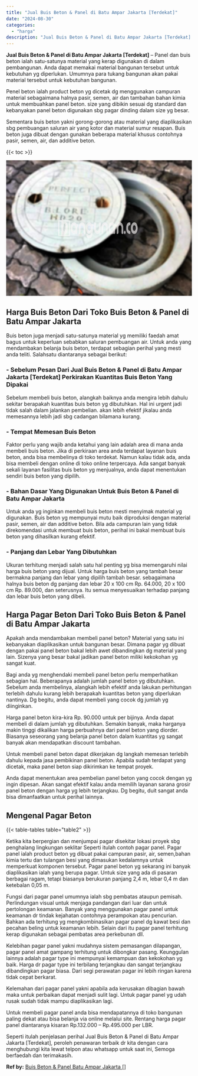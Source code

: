 ```yaml
---
title: "Jual Buis Beton & Panel di Batu Ampar Jakarta [Terdekat]"
date: "2024-08-30"
categories: 
  - "harga"
description: "Jual Buis Beton & Panel di Batu Ampar Jakarta [Terdekat]. Seperti itulah penjelasan perihal Jual Buis Beton & Panel di Batu Ampar Jakarta [Terdekat], perol..."
---
```


**Jual Buis Beton & Panel di Batu Ampar Jakarta \[Terdekat\]** – Panel dan buis beton ialah satu-satunya material yang kerap digunakan di dalam pembangunan. Anda dapat memakai material bangunan tersebut untuk kebutuhan yg diperlukan. Umumnya para tukang bangunan akan pakai material tersebut untuk kebutuhan bangunan.

Penel beton ialah product beton yg dicetak dg menggunakan campuran material sebagaimana halnya pasir, semen, air dan tambahan bahan kimia untuk membuahkan panel beton. size yang dibikin sesuai dg standard dan kebanyakan panel beton digunakan sbg pagar dinding dalam size yg besar.

Sementara buis beton yakni gorong-gorong atau material yang diaplikasikan sbg pembuangan saluran air yang kotor dan material sumur resapan. Buis beton juga dibuat dengan gunakan beberapa material khusus contohnya pasir, semen, air, dan additive beton.

{{< toc >}}

![Jual Buis Beton & Panel di Batu Ampar Jakarta [Terdekat]](/images/jual-panel-buis-beton-murah-65.png)

## Harga Buis Beton Dari Toko Buis Beton & Panel di Batu Ampar Jakarta

Buis beton juga menjadi satu-satunya material yg memiliki faedah amat bagus untuk keperluan sebabkan saluran pembuangan air. Untuk anda yang mendambakan belanja buis beton, terdapat sebagian perihal yang mesti anda teliti. Salahsatu diantaranya sebagai berikut:

### \- Sebelum Pesan Dari Jual Buis Beton & Panel di Batu Ampar Jakarta \[Terdekat\] Perkirakan Kuantitas Buis Beton Yang Dipakai

Sebelum membeli buis beton, alangkah baiknya anda mengira lebih dahulu sekitar berapakah kuantitas buis beton yg dibutuhkan. Hal ini urgent jadi tidak salah dalam jalankan pembelian. akan lebih efektif jikalau anda memesannya lebih jadi sbg cadangan bilamana kurang.

### \- Tempat Memesan Buis Beton

Faktor perlu yang wajib anda ketahui yang lain adalah area di mana anda membeli buis beton. Jika di perkiraan area anda terdapat layanan buis beton, anda bisa membelinya di toko terdekat. Namun kalau tidak ada, anda bisa membeli dengan online di toko online terpercaya. Ada sangat banyak sekali layanan fasilitas buis beton yg menjualnya, anda dapat menentukan sendiri buis beton yang dipilih.

### \- Bahan Dasar Yang Digunakan Untuk Buis Beton & Panel di Batu Ampar Jakarta

Untuk anda yg inginkan membeli buis beton mesti menyimak material yg digunakan. Buis beton yg mempunyai mutu baik diproduksi dengan material pasir, semen, air dan additive beton. Bila ada campuran lain yang tidak direkomendasi untuk membuat buis beton, perihal ini bakal membuat buis beton yang dihasilkan kurang efektif.

### \- Panjang dan Lebar Yang Dibutuhkan

Ukuran terhitung menjadi salah satu hal penting yg bisa memengaruhi nilai harga buis beton yang dijual. Untuk harga buis beton yang tambah besar bermakna panjang dan lebar yang dipilih tambah besar. sebagaimana halnya buis beton dg panjang dan lebar 20 x 100 cm Rp. 64.000, 20 x 100 cm Rp. 89.000, dan seterusnya. Itu semua menyesuaikan terhadap panjang dan lebar buis beton yang dibeli.

## Harga Pagar Beton Dari Toko Buis Beton & Panel di Batu Ampar Jakarta

Apakah anda mendambakan membeli panel beton? Material yang satu ini kebanyakan diaplikasikan untuk bangunan besar. Dimana pagar yg dibuat dengan pakai panel beton bakal lebih awet dibandingkan dg material yang lain. Sizenya yang besar bakal jadikan panel beton miliki kekokohan yg sangat kuat.

Bagi anda yg menghendaki membeli panel beton perlu memperhatikan sebagian hal. Beberapanya adalah jumlah panel beton yg dibutuhkan. Sebelum anda membelinya, alangkah lebih efektif anda lakukan perhitungan terlebih dahulu kurang lebih berapakah kuantitas beton yang diperlukan nantinya. Dg begitu, anda dapat membeli yang cocok dg jumlah yg diinginkan.

Harga panel beton kira-kira Rp. 90.000 untuk per bijinya. Anda dapat membeli di dalam jumlah yg dibutuhkan. Semakin banyak, maka harganya makin tinggi dikalikan harga perbuahnya dari panel beton yang diorder. Biasanya seseorang yang belanja panel beton dalam kuantitas yg sangat banyak akan mendapatkan discount tambahan.

Untuk membeli panel beton dapat dikerjakan dg langkah memesan terlebih dahulu kepada jasa pembikinan panel beton. Apabila sudah terdapat yang dicetak, maka panel beton siap dikirimkan ke tempat proyek.

Anda dapat menentukan area pembelian panel beton yang cocok dengan yg ingin dipesan. Akan sangat efektif kalau anda memilih layanan sarana grosir panel beton dengan harga yg lebih terjangkau. Dg begitu, duit sangat anda bisa dimanfaatkan untuk perihal lainnya.

## Mengenal Pagar Beton

{{< table-tables table="table2" >}}

Ketika kita berpergian dan menjumpai pagar disekitar lokasi proyek sbg penghalang lingkungan seklitar Seperti itulah contoh pagar panel. Pagar panel ialah product beton yg dibuat pakai campuran pasir, air, semen,bahan kimia tertu dan tulangan besi yang dimasukan kedalamnya untuk memperkuat komponen tersebut. Pagar panel beton yg sekarang ini banyak diaplikasikan ialah yang berupa pagar. Untuk size yang ada di pasaran berbagai ragam, tetapi biasanya berukuran panjang 2,4 m, lebar 0,4 m dan ketebalan 0,05 m.

Fungsi dari pagar panel umumnya ialah sbg pembatas ataupun pemisah. Perlindungan visual untuk menjaga pandangan dari luar dan untuk pertolongan keamanan. Banyak yang menggunakan pagar panel untuk keamanan dr tindak kejahatan contohnya perampokan atau pencurian. Bahkan ada terhitung yg mengkombinasikan pagar panel dg kawat besi dan pecahan beling untuk keamanan lebih. Selain dari itu pagar panel terhitung kerap digunakan sebagai pembatas area perkebunan dll.

Kelebihan pagar panel yakni mudahnya sistem pemasangan dilapangan, pagar panel amat gampang terhitung untuk dibongkar pasang. Keunggulan lainnya adalah pagar type ini mempunyai kemampuan dan kekokohan yg baik. Harga dr pagar type ini terbilang terjangkau dan sangat terjangkau dibandingkan pagar biasa. Dari segi perawatan pagar ini lebih ringan karena tidak cepat berkarat.

Kelemahan dari pagar panel yakni apabila ada kerusakan dibagian bawah maka untuk perbaikan dapat menjadi sulit lagi. Untuk pagar panel yg udah rusak sudah tidak mampu diaplikasikan lagi.

Untuk membeli pagar panel anda bisa mendapatannya di toko bangunan paling dekat atau bisa belanja via online melalui site. Rentang harga pagar panel diantaranya kisaran Rp.132.000 – Rp.495.000 per LBR.

Seperti itulah penjelasan perihal Jual Buis Beton & Panel di Batu Ampar Jakarta \[Terdekat\], peroleh penawaran terbaik dr kita dengan cara menghubungi kita lewat telpon atau whatsapp untuk saat ini, Semoga berfaedah dan terimakasih.

**Ref by:** [Buis Beton & Panel Batu Ampar Jakarta []](https://id.wikipedia.org/wiki/Buis)
